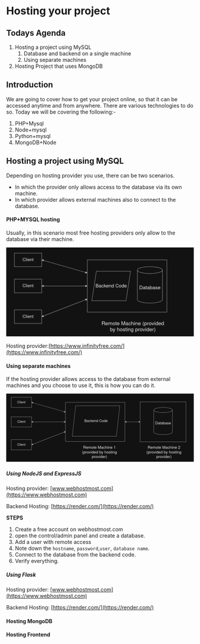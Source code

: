 # Hosting your project

## Todays Agenda
1. Hosting a project using MySQL
    1. Database and backend on a single machine
    2. Using separate machines
2. Hosting Project that uses MongoDB

## Introduction
We are going to cover how to get your project online, so that it can be accessed anytime and from anywhere. 
There are various technologies to do so. Today we will be covering the following:-
1. PHP+Mysql
2. Node+mysql
3. Python+mysql
4. MongoDB+Node

## Hosting a project using MySQL

Depending on hosting provider you use, there can be two scenarios. 
- In which the provider only allows access to the database via its own machine.
- In which provider allows external machines also to connect to the database. 

#### PHP+MYSQL hosting
Usually, in this scenario most free hosting providers only allow to the database via their machine.

![Same machine hosting image](https://raw.githubusercontent.com/Aaditya18SP/remote_database_connectivity_lecture/refs/heads/main/images/db_connect_localhost.png)

Hosting provider:[https://www.infinityfree.com/](https://www.infinityfree.com/)

#### Using separate machines
If the hosting provider allows access to the database from external machines and you choose to use it, this is how you can do it.

![separate machines image](https://raw.githubusercontent.com/Aaditya18SP/remote_database_connectivity_lecture/refs/heads/main/images/external_db_connect.png)

##### Using NodeJS and ExpressJS
Hosting provider: [www.webhostmost.com](https://www.webhostmost.com)

Backend Hosting: [https://render.com/](https://render.com/)


**STEPS**
1. Create a free account on webhostmost.com
2. open the control/admin panel and create a database.
3. Add a user with remote access
4. Note down the `hostname`, `password`,`user`, `database name`.
5. Connect to the database from the backend code. 
6. Verify everything.

##### Using Flask
Hosting provider: [www.webhostmost.com](https://www.webhostmost.com)

Backend Hosting: [https://render.com/](https://render.com/)



#### Hosting MongoDB 


#### Hosting Frontend

